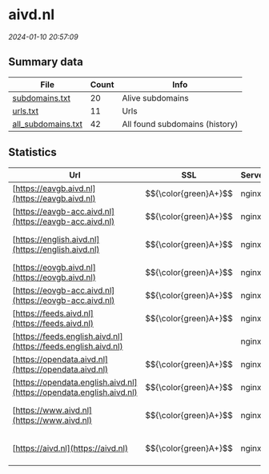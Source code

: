 # aivd.nl
*2024-01-10 20:57:09*
## Summary data
| File       | Count | Info |
|------------|-------|------|
|[subdomains.txt](/data/aivd.nl/subdomains.txt)|20|Alive subdomains|
|[urls.txt](/data/aivd.nl/urls.txt)|11|Urls|
|[all_subdomains.txt](/data/aivd.nl/all_subdomains.txt)|42|All found subdomains (history)|
## Statistics
| Url | SSL | Server | Cookie | HSTS | CSP | XFO | XXP | RP | Tech |Title |
|------------|-------|------|------|------|------|------|------|------|------|------|
|[https://eavgb.aivd.nl](https://eavgb.aivd.nl)| $${\color{green}A+}$$ |nginx|:white_check_mark: |:white_check_mark: |:warning: | | :white_check_mark: | :white_check_mark: |HSTS Nginx|302 Found|
|[https://eavgb-acc.aivd.nl](https://eavgb-acc.aivd.nl)| $${\color{green}A+}$$ |nginx|:white_check_mark: |:white_check_mark: |:warning: | | :white_check_mark: | :white_check_mark: |HSTS Nginx|302 Found|
|[https://english.aivd.nl](https://english.aivd.nl)| $${\color{green}A+}$$ |nginx| |:white_check_mark: |:warning: | :white_check_mark: | :white_check_mark: | :white_check_mark: |Bloomreach HSTS Nginx|Home | AIVD|
|[https://eovgb.aivd.nl](https://eovgb.aivd.nl)| $${\color{green}A+}$$ |nginx|:white_check_mark: |:white_check_mark: | :white_check_mark:| | :white_check_mark: | :white_check_mark: |HSTS Nginx|302 Found|
|[https://eovgb-acc.aivd.nl](https://eovgb-acc.aivd.nl)| $${\color{green}A+}$$ |nginx|:white_check_mark: |:white_check_mark: | :white_check_mark:| | :white_check_mark: | :white_check_mark: |HSTS Nginx|302 Found|
|[https://feeds.aivd.nl](https://feeds.aivd.nl)| $${\color{green}A+}$$ |nginx| |:white_check_mark: | | :white_check_mark: | :white_check_mark: | :white_check_mark: |HSTS Nginx||
|[https://feeds.english.aivd.nl](https://feeds.english.aivd.nl)| |nginx| |:white_check_mark: | | :white_check_mark: | :white_check_mark: | :white_check_mark: |HSTS Nginx||
|[https://opendata.aivd.nl](https://opendata.aivd.nl)| $${\color{green}A+}$$ |nginx| |:white_check_mark: | | :white_check_mark: | :white_check_mark: | :white_check_mark: |HSTS Nginx||
|[https://opendata.english.aivd.nl](https://opendata.english.aivd.nl)| $${\color{green}A+}$$ |nginx| |:white_check_mark: | | :white_check_mark: | :white_check_mark: | :white_check_mark: |HSTS Nginx||
|[https://www.aivd.nl](https://www.aivd.nl)| $${\color{green}A+}$$ |nginx| |:white_check_mark: |:warning: | :white_check_mark: | :white_check_mark: | :white_check_mark: |Bloomreach HSTS Nginx|Home | AIVD|
|[https://aivd.nl](https://aivd.nl)| $${\color{green}A+}$$ |nginx| |:white_check_mark: |:warning: | :white_check_mark: | :white_check_mark: | :white_check_mark: |HSTS Nginx|301 Moved Perman...|